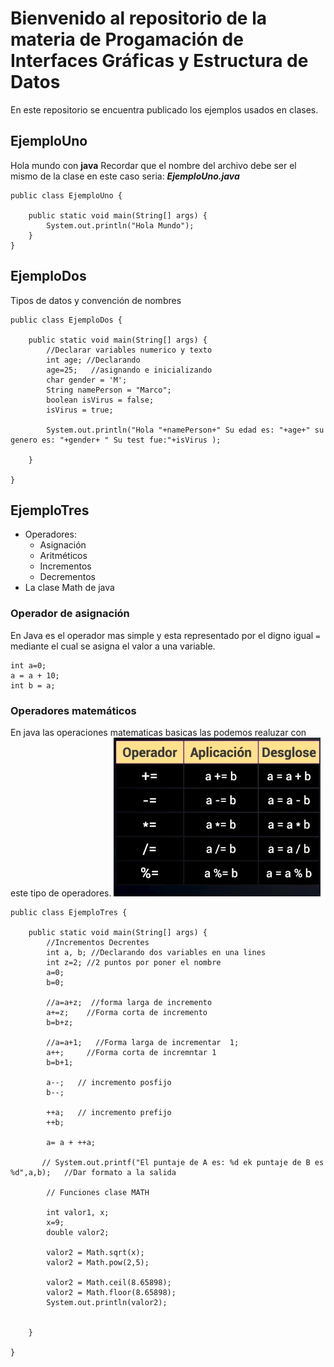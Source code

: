 # Bienvenido al repositorio de la materia de Progamación de Interfaces Gráficas y Estructura de Datos
En este repositorio se encuentra publicado los ejemplos usados en clases.
## EjemploUno
Hola mundo con **java**
Recordar que el nombre del archivo debe ser el mismo de la clase en este caso seria: ***EjemploUno.java***
~~~~
public class EjemploUno {

    public static void main(String[] args) {
        System.out.println("Hola Mundo");
    }
}
~~~~
## EjemploDos
Tipos de datos y convención de nombres
~~~~
public class EjemploDos {

    public static void main(String[] args) {
        //Declarar variables numerico y texto
        int age; //Declarando
        age=25;   //asignando e inicializando
        char gender = 'M';
        String namePerson = "Marco";
        boolean isVirus = false;
        isVirus = true;

        System.out.println("Hola "+namePerson+" Su edad es: "+age+" su genero es: "+gender+ " Su test fue:"+isVirus );

    }

}

~~~~
## EjemploTres

- Operadores:
    - Asignación
    - Aritméticos
    - Incrementos 
    - Decrementos
- La clase Math de java

### Operador de asignación

En Java es el operador mas simple y esta representado por el digno igual `=` mediante el cual se asigna el valor a una variable.
~~~~
int a=0;
a = a + 10;
int b = a; 
~~~~
### Operadores matemáticos
En java las operaciones matematicas basicas las podemos realuzar con este tipo de operadores.
![operadormat](/images/asignacion.png "Operadores de asignación")

~~~~
public class EjemploTres {

    public static void main(String[] args) {
        //Incrementos Decrentes
        int a, b; //Declarando dos variables en una lines
        int z=2; //2 puntos por poner el nombre
        a=0;
        b=0;

        //a=a+z;  //forma larga de incremento
        a+=z;    //Forma corta de incremento
        b=b+z;

        //a=a+1;   //Forma larga de incrementar  1;
        a++;     //Forma corta de incremntar 1
        b=b+1;

        a--;   // incremento posfijo
        b--;

        ++a;   // incremento prefijo
        ++b;

        a= a + ++a;

       // System.out.printf("El puntaje de A es: %d ek puntaje de B es %d",a,b);   //Dar formato a la salida

        // Funciones clase MATH

        int valor1, x;
        x=9;
        double valor2;

        valor2 = Math.sqrt(x);
        valor2 = Math.pow(2,5);

        valor2 = Math.ceil(8.65898);
        valor2 = Math.floor(8.65898);
        System.out.println(valor2);


    }

}

~~~~
